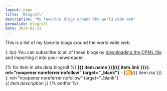 ```yaml
---
layout: page
title: 'Blogroll'
description: "My favorite blogs around the world wide web"
permalink: blogroll
date: 2024-01-21
---
```


This is a list of my favorite blogs around the world wide web.

{:.tip}
You can subscribe to all of these blogs by <a href="{% link pages/blogroll.opml %}" download="blogroll.opml">downloading the OPML file</a> and importing it into your newsreader.

<!-- Feed-icon.svg: unnamed (Mozilla Foundation)User:Jahoe (GPL <http://www.gnu.org/licenses/gpl.html>, LGPL <http://www.gnu.org/licenses/lgpl.html>, MPL 1.1 <https://www.mozilla.org/MPL/1.1/>, MPL 1.1 <https://www.mozilla.org/MPL/1.1/>, GPL <http://www.gnu.org/licenses/gpl.html> or LGPL <http://www.gnu.org/licenses/lgpl.html>), via Wikimedia Commons -->
{% for item in site.data.blogroll %}
**[{{ item.name }}]({{ item.link }}){: rel="noopener noreferrer nofollow" target="_blank"}** - [<svg xmlns="http://www.w3.org/2000/svg" version="1.1" style="vertical-align: text-bottom; width: 1.15em; height: 1.15em;" id="RSSicon" viewBox="0 0 8 8"><title>RSS feed icon</title><style type="text/css">.button{stroke: none; fill: orange} .symbol{stroke: none; fill: white} </style><rect class="button" width="8" height="8" rx="1.5" /><circle class="symbol" cx="2" cy="6" r="1" /><path class="symbol" d="m 1,4 a 3,3 0 0 1 3,3 h 1 a 4,4 0 0 0 -4,-4 z" /><path class="symbol" d="m 1,2 a 5,5 0 0 1 5,5 h 1 a 6,6 0 0 0 -6,-6 z" /></svg>]({{ item.rss }}){: rel="noopener noreferrer nofollow" target="_blank"}  
*{{ item.description }}*
{% endfor %}